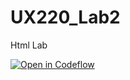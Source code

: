 # UX220_Lab2
Html Lab

[![Open in Codeflow](https://developer.stackblitz.com/img/open_in_codeflow.svg)](https:///pr.new/GelatoBoi/UX220-Lab-2)
